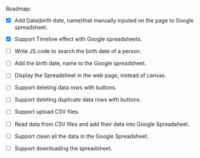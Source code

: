 Roadmap:

- [X] Add Data(birth date, name)that manually inputed on the page to Google spreadsheet.

- [X] Support Timeline effect with Google spreadsheets.

- [ ] Write JS code to search the birth date of a person.

- [ ] Add the birth date, name to the Google spreadsheet.

- [ ] Display the Spreadsheet in the web page, instead of canvas.

- [ ] Support deleting data rows with buttons.

- [ ] Support deleting duplicate data rows with buttons.

- [ ] Support upload CSV files.

- [ ] Read data from CSV files and add their data into Google Spreadsheet.

- [ ] Support clean all the data in the Google Spreadsheet.

- [ ] Support downloading the spreadsheet.
